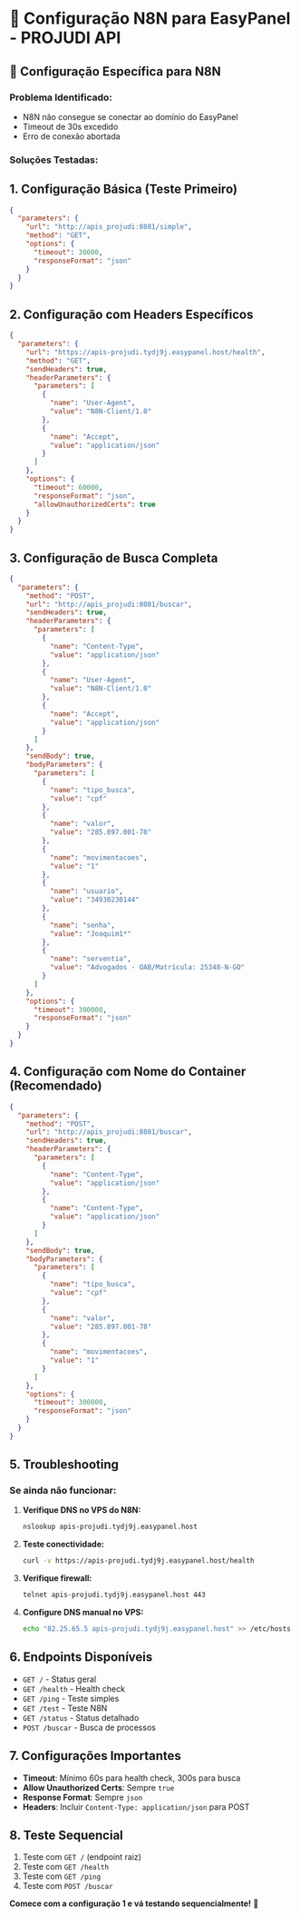 # 🔧 Configuração N8N para EasyPanel - PROJUDI API

## 🎯 **Configuração Específica para N8N**

### **Problema Identificado:**
- N8N não consegue se conectar ao domínio do EasyPanel
- Timeout de 30s excedido
- Erro de conexão abortada

### **Soluções Testadas:**

## **1. Configuração Básica (Teste Primeiro)**

```json
{
  "parameters": {
    "url": "http://apis_projudi:8081/simple",
    "method": "GET",
    "options": {
      "timeout": 30000,
      "responseFormat": "json"
    }
  }
}
```

## **2. Configuração com Headers Específicos**

```json
{
  "parameters": {
    "url": "https://apis-projudi.tydj9j.easypanel.host/health",
    "method": "GET",
    "sendHeaders": true,
    "headerParameters": {
      "parameters": [
        {
          "name": "User-Agent",
          "value": "N8N-Client/1.0"
        },
        {
          "name": "Accept",
          "value": "application/json"
        }
      ]
    },
    "options": {
      "timeout": 60000,
      "responseFormat": "json",
      "allowUnauthorizedCerts": true
    }
  }
}
```

## **3. Configuração de Busca Completa**

```json
{
  "parameters": {
    "method": "POST",
    "url": "http://apis_projudi:8081/buscar",
    "sendHeaders": true,
    "headerParameters": {
      "parameters": [
        {
          "name": "Content-Type",
          "value": "application/json"
        },
        {
          "name": "User-Agent",
          "value": "N8N-Client/1.0"
        },
        {
          "name": "Accept",
          "value": "application/json"
        }
      ]
    },
    "sendBody": true,
    "bodyParameters": {
      "parameters": [
        {
          "name": "tipo_busca",
          "value": "cpf"
        },
        {
          "name": "valor",
          "value": "285.897.001-78"
        },
        {
          "name": "movimentacoes",
          "value": "1"
        },
        {
          "name": "usuario",
          "value": "34930230144"
        },
        {
          "name": "senha",
          "value": "Joaquim1*"
        },
        {
          "name": "serventia",
          "value": "Advogados - OAB/Matrícula: 25348-N-GO"
        }
      ]
    },
    "options": {
      "timeout": 300000,
      "responseFormat": "json"
    }
  }
}
```

## **4. Configuração com Nome do Container (Recomendado)**

```json
{
  "parameters": {
    "method": "POST",
    "url": "http://apis_projudi:8081/buscar",
    "sendHeaders": true,
    "headerParameters": {
      "parameters": [
        {
          "name": "Content-Type",
          "value": "application/json"
        },
        {
          "name": "Content-Type",
          "value": "application/json"
        }
      ]
    },
    "sendBody": true,
    "bodyParameters": {
      "parameters": [
        {
          "name": "tipo_busca",
          "value": "cpf"
        },
        {
          "name": "valor",
          "value": "285.897.001-78"
        },
        {
          "name": "movimentacoes",
          "value": "1"
        }
      ]
    },
    "options": {
      "timeout": 300000,
      "responseFormat": "json"
    }
  }
}
```

## **5. Troubleshooting**

### **Se ainda não funcionar:**

1. **Verifique DNS no VPS do N8N:**
   ```bash
   nslookup apis-projudi.tydj9j.easypanel.host
   ```

2. **Teste conectividade:**
   ```bash
   curl -v https://apis-projudi.tydj9j.easypanel.host/health
   ```

3. **Verifique firewall:**
   ```bash
   telnet apis-projudi.tydj9j.easypanel.host 443
   ```

4. **Configure DNS manual no VPS:**
   ```bash
   echo "82.25.65.5 apis-projudi.tydj9j.easypanel.host" >> /etc/hosts
   ```

## **6. Endpoints Disponíveis**

- `GET /` - Status geral
- `GET /health` - Health check
- `GET /ping` - Teste simples
- `GET /test` - Teste N8N
- `GET /status` - Status detalhado
- `POST /buscar` - Busca de processos

## **7. Configurações Importantes**

- **Timeout**: Mínimo 60s para health check, 300s para busca
- **Allow Unauthorized Certs**: Sempre `true`
- **Response Format**: Sempre `json`
- **Headers**: Incluir `Content-Type: application/json` para POST

## **8. Teste Sequencial**

1. Teste com `GET /` (endpoint raiz)
2. Teste com `GET /health`
3. Teste com `GET /ping`
4. Teste com `POST /buscar`

**Comece com a configuração 1 e vá testando sequencialmente!** 🚀 